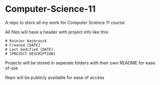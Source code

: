 # Computer-Science-11
A repo to store all my work for Computer Science 11 course

All files will have a header with project info like this:

```
# Rainier Hasbrouck
# Created [DATE]
# Last modified [DATE]
# [PROJECT DESCRIPTION]
```

Projects will be stored in seperate folders with their own README for ease of use

Repo will be publicly available for ease of access
